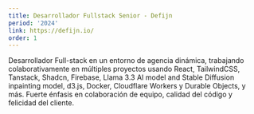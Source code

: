 ```yaml
---
title: Desarrollador Fullstack Senior - Defijn
period: '2024'
link: https://defijn.io/
order: 1
---
```

Desarrollador Full-stack en un entorno de agencia dinámica, trabajando colaborativamente en múltiples proyectos usando React, TailwindCSS, Tanstack, Shadcn, Firebase, Llama 3.3 AI model and Stable Diffusion inpainting model, d3.js, Docker, Cloudflare Workers y Durable Objects, y más. Fuerte énfasis en colaboración de equipo, calidad del código y felicidad del cliente.
